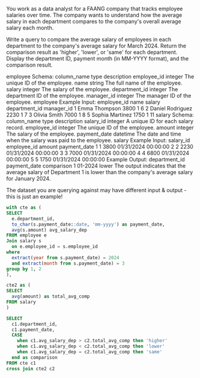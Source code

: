 You work as a data analyst for a FAANG company that tracks employee salaries over time. The company wants to understand how the average salary in each department compares to the company's overall average salary each month.

Write a query to compare the average salary of employees in each department to the company's average salary for March 2024. Return the comparison result as 'higher', 'lower', or 'same' for each department. Display the department ID, payment month (in MM-YYYY format), and the comparison result.

employee Schema:
column_name	type	description
employee_id	integer	The unique ID of the employee.
name	string	The full name of the employee.
salary	integer	The salary of the employee.
department_id	integer	The department ID of the employee.
manager_id	integer	The manager ID of the employee.
employee Example Input:
employee_id	name	salary	department_id	manager_id
1	Emma Thompson	3800	1	6
2	Daniel Rodriguez	2230	1	7
3	Olivia Smith	7000	1	8
5	Sophia Martinez	1750	1	11
salary Schema:
column_name	type	description
salary_id	integer	A unique ID for each salary record.
employee_id	integer	The unique ID of the employee.
amount	integer	The salary of the employee.
payment_date	datetime	The date and time when the salary was paid to the employee.
salary Example Input:
salary_id	employee_id	amount	payment_date
1	1	3800	01/31/2024 00:00:00
2	2	2230	01/31/2024 00:00:00
3	3	7000	01/31/2024 00:00:00
4	4	6800	01/31/2024 00:00:00
5	5	1750	01/31/2024 00:00:00
Example Output:
department_id	payment_date	comparison
1	01-2024	lower
The output indicates that the average salary of Department 1 is lower than the company's average salary for January 2024.

The dataset you are querying against may have different input & output - this is just an example!


```sql
with cte as (
SELECT
  e.department_id,
  to_char(s.payment_date::date, 'mm-yyyy') as payment_date,
  avg(s.amount) avg_salary_dep
FROM employee e
Join salary s
  on e.employee_id = s.employee_id
where 
  extract(year from s.payment_date) = 2024
  and extract(month from s.payment_date) = 3
group by 1, 2
),

cte2 as (
SELECT
  avg(amount) as total_avg_comp
FROM salary
)

SELECT
  c1.department_id,
  c1.payment_date,
  CASE
    when c1.avg_salary_dep > c2.total_avg_comp then 'higher'
    when c1.avg_salary_dep < c2.total_avg_comp then 'lower'
    when c1.avg_salary_dep = c2.total_avg_comp then 'same'
  end as comparison
FROM cte c1
cross join cte2 c2
```
